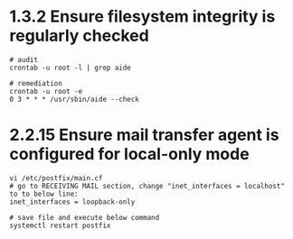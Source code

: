 # 1.3.2 Ensure filesystem integrity is regularly checked
```
# audit
crontab -u root -l | grep aide

# remediation
crontab -u root -e
0 3 * * * /usr/sbin/aide --check
```

# 2.2.15 Ensure mail transfer agent is configured for local-only mode
```
vi /etc/postfix/main.cf
# go to RECEIVING MAIL section, change "inet_interfaces = localhost" to to below line:
inet_interfaces = loopback-only

# save file and execute below command
systemctl restart postfix
```